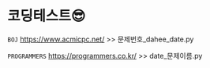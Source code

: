 # 코딩테스트😎

`BOJ` https://www.acmicpc.net/   >> 문제번호_dahee_date.py

`PROGRAMMERS` https://programmers.co.kr/   >> date_문제이름.py
